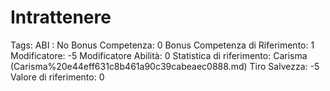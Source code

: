 # Intrattenere

Tags: ABI
: No
Bonus Competenza: 0
Bonus Competenza di Riferimento: 1
Modificatore: -5
Modificatore  Abilità: 0
Statistica di riferimento: Carisma (Carisma%20e44eff631c8b461a90c39cabeaec0888.md)
Tiro Salvezza: -5
Valore di riferimento: 0